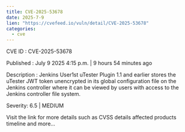 ```yaml
--- 
title: CVE-2025-53678
date: 2025-7-9
lien: "https://cvefeed.io/vuln/detail/CVE-2025-53678"
categories:
  - cve
---
```


CVE ID : CVE-2025-53678

Published :  July 9
2025
4:15 p.m. | 9 hours
54 minutes ago

Description : Jenkins User1st uTester Plugin 1.1 and earlier stores the uTester JWT token unencrypted in its global configuration file on the Jenkins controller
where it can be viewed by users with access to the Jenkins controller file system.

Severity: 6.5 | MEDIUM

Visit the link for more details
such as CVSS details
affected products
timeline
and more...

